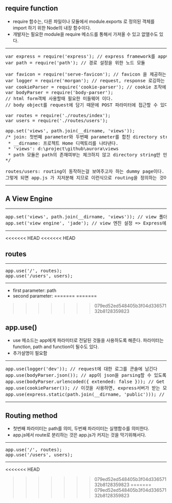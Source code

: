  ## require function
 + require 함수는, 다른 파일이나 모듈에서 module.exports 로 정의된 객체를 import 하기 위한 Node의 내장 함수이다.
 + 개발자는 필요한 module을 require 메소드를 통해서 가져올 수 있고 없앨수도 있다.
 ---
<pre>
var express = require('express'); // express framework를 app에 추가
var path = require('path'); // 경로 설정을 위한 노드 모듈

var favicon = require('serve-favicon'); // favicon 을 제공하는 express 미들웨어 이다. 이 미들웨어는 삭제해도 상관 없다.
var logger = require('morgan'); // request, response 로깅하는 미들웨어. 삭제해도 무방하다.
var cookieParser = require('cookie-parser'); // cookie 조작에 사용하는 미들웨어 이다. 만약 app에서 cookie를 사용하지 않으면 삭제해도 무방하다.
var bodyParser = require('body-parser');
// html form객체 사용할때 필요한 미들웨어 이다.  
// body object를 request에 담기 때문에 POST 파라미터에 접근할 수 있다. 

var routes = require('./routes/index');
var users = require('./routes/users');

app.set('views', path.join(__dirname, 'views')); 
/* join: 첫번째 parameter와 두번째 parameter를 합친 directory string을 리턴한다.
 * __dirname: 프로젝트 Home 디렉토리를 나타낸다. 
 * 'views': d:\project\github\aurora\views  
 * path 모듈은 path의 존재여부는 체크하지 않고 directory string만 만들어 준다.
*/

routes/users: routing이 동작하는걸 보여주고자 하는 dummy page이다. app.js에서 routing을 구현할 수 있지만,
그렇게 되면 app.js 가 지저분해 지므로 이런식으로 routing을 정의하는 것이 좋다.
</pre>
---

## A View Engine
---
<pre>
app.set('views', path.join(__dirname, 'views')); // view 폴더 설정 
app.set('view engine', 'jade'); // view 엔진 설정 => Express에게 jade template engine을 사용하도록 한다.
</pre>
---

<<<<<<< HEAD
<<<<<<< HEAD
## routes
---
<pre>
app.use('/', routes);  
app.use('/users', users); 
</pre>
---
+ first parameter: path
+ second parameter:
=======
=======
>>>>>>> 079ed52ed548405b3f04d33657132b8128359823
## app.use()
+ use 메소드는 app에게 파라미터로 전달된 것들을 사용하도록 해준다. 파라미터는 function, path and function이 될수도 있다. 
+ 추가설명이 필요함
---
<pre>
app.use(logger('dev')); // request에 대한 로그를 콘솔에 남긴다
app.use(bodyParser.json()); // app이 json을 parsing할 수 있도록 해준다. 
app.use(bodyParser.urlencoded({ extended: false })); // Get request의 경우 URL로 부터 데이터를 읽을수 있게 한다. 
app.use(cookieParser()); // 이것을 사용하면, express서버가 받는 모든 request에 대해서 cookie object를 갖는다.
app.use(express.static(path.join(__dirname, 'public'))); // public 디렉토리에서 static 파일을 관리하라는 것을 app에게 알려준다.
</pre>
---

## Routing method
+ 첫번째 파라미터는 path를 의미, 두번째 파라미터는 실행함수를 의미한다. 
+ app.js에서 route로 분리하는 것은 app.js가 커지는 것을 막기위해서다.
---
<pre>
app.use('/', routes);
app.use('/users', users);
</pre>
---

<<<<<<< HEAD
>>>>>>> 079ed52ed548405b3f04d33657132b8128359823
=======
>>>>>>> 079ed52ed548405b3f04d33657132b8128359823
